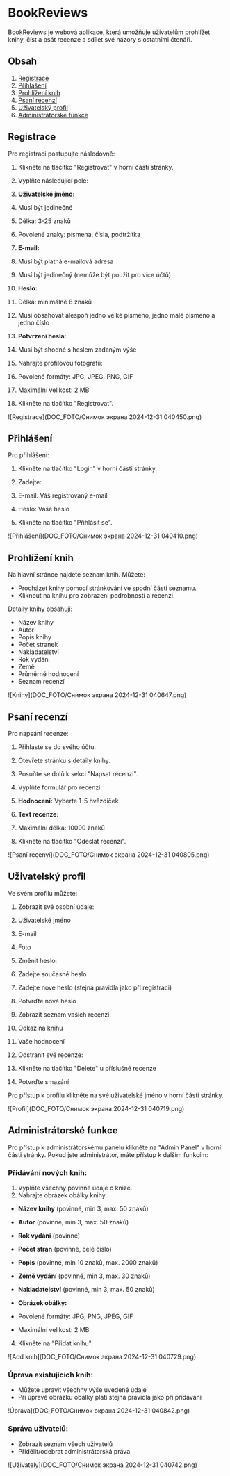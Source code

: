 # BookReviews

BookReviews je webová aplikace, která umožňuje uživatelům prohlížet knihy, číst a psát recenze a sdílet své názory s ostatními čtenáři.





## Obsah

1. [Registrace](#registrace)
2. [Přihlášení](#přihlášení)
3. [Prohlížení knih](#prohlížení-knih)
4. [Psaní recenzí](#psaní-recenzí)
5. [Uživatelský profil](#uživatelský-profil)
6. [Administrátorské funkce](#administrátorské-funkce)


## Registrace

Pro registraci postupujte následovně:

1. Klikněte na tlačítko "Registrovat" v horní části stránky.
2. Vyplňte následující pole:

1. **Uživatelské jméno:**

1. Musí být jedinečné
2. Délka: 3-25 znaků
3. Povolené znaky: písmena, čísla, podtržítka




2. **E-mail:**

1. Musí být platná e-mailová adresa
2. Musí být jedinečný (nemůže být použit pro více účtů)



3. **Heslo:**

1. Délka: minimálně 8 znaků
2. Musí obsahovat alespoň jedno velké písmeno, jedno malé písmeno a jedno číslo



4. **Potvrzení hesla:**

1. Musí být shodné s heslem zadaným výše






3. Nahrajte profilovou fotografii:

1. Povolené formáty: JPG, JPEG, PNG, GIF
2. Maximální velikost: 2 MB



4. Klikněte na tlačítko "Registrovat".


 ![Registrace](DOC_FOTO/Снимок экрана 2024-12-31 040450.png)



## Přihlášení

Pro přihlášení:

1. Klikněte na tlačítko "Login" v horní části stránky.
2. Zadejte:

1. E-mail: Váš registrovaný e-mail
2. Heslo: Vaše heslo



3. Klikněte na tlačítko "Přihlásit se".



 ![Přihlášení](DOC_FOTO/Снимок экрана 2024-12-31 040410.png)


## Prohlížení knih

Na hlavní stránce najdete seznam knih. Můžete:

- Procházet knihy pomocí stránkování ve spodní části seznamu.
- Kliknout na knihu pro zobrazení podrobností a recenzí.





Detaily knihy obsahují:

- Název knihy
- Autor
- Popis knihy
- Počet stranek
- Nakladatelství
- Rok vydání
- Země
- Průměrné hodnocení
- Seznam recenzí





 ![Knihy](DOC_FOTO/Снимок экрана 2024-12-31 040647.png)



## Psaní recenzí

Pro napsání recenze:

1. Přihlaste se do svého účtu.
2. Otevřete stránku s detaily knihy.
3. Posuňte se dolů k sekci "Napsat recenzi".
4. Vyplňte formulář pro recenzi:

1. **Hodnocení:** Vyberte 1-5 hvězdiček
2. **Text recenze:**

1. Maximální délka: 10000 znaků






5. Klikněte na tlačítko "Odeslat recenzi".



 ![Psaní recenyí](DOC_FOTO/Снимок экрана 2024-12-31 040805.png)


## Uživatelský profil

Ve svém profilu můžete:

1. Zobrazit své osobní údaje:

1. Uživatelské jméno
2. E-mail
3. Foto



2. Změnit heslo:

1. Zadejte současné heslo
2. Zadejte nové heslo (stejná pravidla jako při registraci)
3. Potvrďte nové heslo



3. Zobrazit seznam vašich recenzí:

1. Odkaz na knihu
2. Vaše hodnocení



4. Odstranit své recenze:

1. Klikněte na tlačítko "Delete" u příslušné recenze
2. Potvrďte smazání





Pro přístup k profilu klikněte na své uživatelské jméno v horní části stránky.


 ![Profil](DOC_FOTO/Снимок экрана 2024-12-31 040719.png)


## Administrátorské funkce

Pro přístup k administrátorskému panelu klikněte na "Admin Panel" v horní části stránky.
Pokud jste administrátor, máte přístup k dalším funkcím:

### Přidávání nových knih:


1. Vyplňte všechny povinné údaje o knize.
3. Nahrajte obrázek obálky knihy.

- **Název knihy** (povinné, min 3, max. 50 znaků)
- **Autor** (povinné, min 3, max. 50 znaků)
- **Rok vydání** (povinné)
- **Počet stran** (povinné, celé číslo)
- **Popis** (povinné, min 10 znaků, max. 2000 znaků)
- **Země vydání** (povinné, min 3, max. 30 znaků)
- **Nakladatelství** (povinné, min 3, max. 50 znaků)
- **Obrázek obálky:**

- Povolené formáty: JPG, PNG, JPEG, GIF
- Maximální velikost: 2 MB


4. Klikněte na "Přidat knihu".


 ![Add knih](DOC_FOTO/Снимок экрана 2024-12-31 040729.png)


### Úprava existujících knih:

- Můžete upravit všechny výše uvedené údaje
- Při úpravě obrázku obálky platí stejná pravidla jako při přidávání

 !Úprava](DOC_FOTO/Снимок экрана 2024-12-31 040842.png)

### Správa uživatelů:

- Zobrazit seznam všech uživatelů
- Přidělit/odebrat administrátorská práva


 ![Uživately](DOC_FOTO/Снимок экрана 2024-12-31 040742.png)







